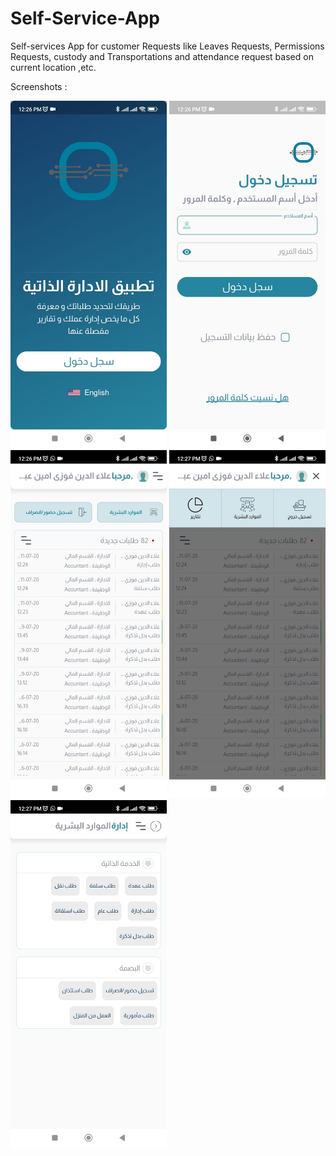 # Self-Service-App
Self-services App for customer Requests like Leaves Requests, Permissions Requests, custody and Transportations and attendance request based on current location ,etc.

Screenshots :
<p>
  <img src="1.jpg" width="250",height="200" />  
  <img src="2.jpg" width="250",height="200" />
  <img src="3.jpg" width="250",height="200" />  
  <img src="4.jpg" width="250",height="200" />  
  <img src="5.jpg" width="250",height="200" />  
</p>

